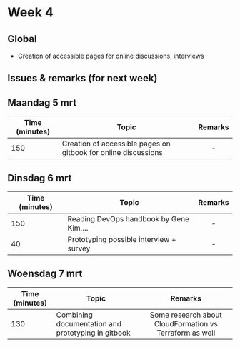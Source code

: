 # Week 4

## Global

- Creation of accessible pages for online discussions, interviews


## Issues & remarks (for next week)


## Maandag 5 mrt

| Time (minutes) | Topic                                     | Remarks |
|-----|------------------------------------------------------|:-------:|
| 150 | Creation of accessible pages on gitbook for online discussions |    -    |



## Dinsdag 6 mrt

| Time (minutes) | Topic                                     | Remarks |
|-----|------------------------------------------------------|:-------:|
| 150 | Reading DevOps handbook by Gene Kim,...              |    -    |
| 40  | Prototyping possible interview + survey              |    -    |


## Woensdag 7 mrt

| Time (minutes) | Topic                                     | Remarks |
|-----|------------------------------------------------------|:-------:|
| 130 | Combining documentation and prototyping in gitbook   | Some research about CloudFormation vs Terraform as well |



